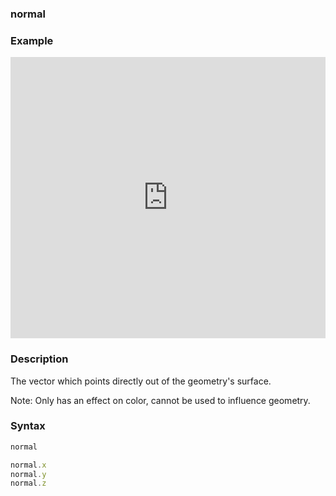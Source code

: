 ### normal

### Example
<iframe width="100%" height="450px" src="https://shaderpark.com/sculpture/-M26t9QYoo8dj087IQ40?example=true&embed=true" frameborder="0"></iframe>

### Description
The vector which points directly out of the geometry's surface.

Note: Only has an effect on color, cannot be used to influence geometry.

### Syntax
```js
normal

normal.x
normal.y
normal.z
```
